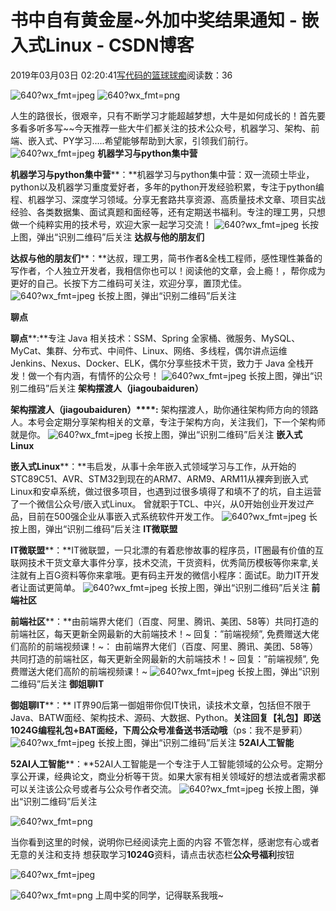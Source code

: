
# 书中自有黄金屋~外加中奖结果通知 - 嵌入式Linux - CSDN博客

2019年03月03日 02:20:41[写代码的篮球球痴](https://me.csdn.net/weiqifa0)阅读数：36



![640?wx_fmt=jpeg](https://ss.csdn.net/p?https://mmbiz.qpic.cn/mmbiz_jpg/Qof5hj3zMPeiauStJMDaoxoicA9rgjdWtkKj2ZZA5bCEcib9Z8bkfqBBZoO2eItzHChicibqZlWc4dP9LHIJIUGGLicg/640?wx_fmt=jpeg)
![640?wx_fmt=png](https://ss.csdn.net/p?https://mmbiz.qpic.cn/mmbiz_png/Qof5hj3zMPd3pDeEtePDsNGbO6Q6AhH7vSYG8ygKrWwk9jPucDicgJVWfuO0BZVian5VPqZc3NCrAlHfwsMaTANw/640?wx_fmt=png)

人生的路很长，很艰辛，只有不断学习才能超越梦想，大牛是如何成长的！首先要多看多听多写~~今天推荐一些大牛们都关注的技术公众号，机器学习、架构、前端、嵌入式、PY学习.....希望能够帮助到大家，引领我们前行。
![640?wx_fmt=jpeg](https://ss.csdn.net/p?https://mmbiz.qpic.cn/mmbiz_jpg/Qof5hj3zMPcBUvIaicmXXpnADp0oL5ldt6oTkEEAwVppiaDzrd0lCHqTlS0vo0sTRdIlrA6Dy35wOK4gfRGMIZfg/640?wx_fmt=jpeg)
**机器学习与python集中营**


**机器学习与python集中营****：**机器学习与python集中营：双一流硕士毕业，python以及机器学习重度爱好者，多年的python开发经验积累，专注于python编程、机器学习、深度学习领域。分享无套路共享资源、高质量技术文章、项目实战经验、各类数据集、面试真题和面经等，还有定期送书福利。专注的理工男，只想做一个纯粹实用的技术号，欢迎大家一起学习交流！
![640?wx_fmt=jpeg](https://ss.csdn.net/p?https://mmbiz.qpic.cn/mmbiz_jpg/Qof5hj3zMPcBUvIaicmXXpnADp0oL5ldtXYqsOJAosOtuIwFiam2snKF09HbcYtHHHF2zARpk9ylMuwkJlKZfQNg/640?wx_fmt=jpeg)
长按上图，弹出“识别二维码”后关注
**达叔与他的朋友们**


**达叔与他的朋友们****：**达叔，理工男，简书作者&全栈工程师，感性理性兼备的写作者，个人独立开发者，我相信你也可以！阅读他的文章，会上瘾！，帮你成为更好的自己。长按下方二维码可关注，欢迎分享，置顶尤佳。
![640?wx_fmt=jpeg](https://ss.csdn.net/p?https://mmbiz.qpic.cn/mmbiz_jpg/Qof5hj3zMPcBUvIaicmXXpnADp0oL5ldt1EmAuzicia3yPw5EcrrZKbzEXyn4D5ytUQiaFo5vk017CkS5KArwVzZgA/640?wx_fmt=jpeg)
长按上图，弹出“识别二维码”后关注

**聊点**


**聊点****:**专注 Java 相关技术：SSM、Spring 全家桶、微服务、MySQL、MyCat、集群、分布式、中间件、Linux、网络、多线程，偶尔讲点运维 Jenkins、Nexus、Docker、ELK，偶尔分享些技术干货，致力于 Java 全栈开发！做一个有内涵，有情怀的公众号！
![640?wx_fmt=jpeg](https://ss.csdn.net/p?https://mmbiz.qpic.cn/mmbiz_jpg/Qof5hj3zMPcBUvIaicmXXpnADp0oL5ldtdPM1kIZKvibNlXlDAThtz2icwib4ciakib1Iv1ftB4tNTciaRxQKRJDEicibNQ/640?wx_fmt=jpeg)
长按上图，弹出“识别二维码”后关注
**架构摆渡人（jiagoubaiduren）**


**架构摆渡人（jiagoubaiduren）****:**
架构摆渡人，助你通往架构师方向的领路人。本号会定期分享架构相关的文章，专注于架构方向，关注我们，下一个架构师就是你。
![640?wx_fmt=jpeg](https://ss.csdn.net/p?https://mmbiz.qpic.cn/mmbiz_jpg/Qof5hj3zMPcBUvIaicmXXpnADp0oL5ldtz1fUDGPvLP7IickicEpBNFOcYKlJMKuibia7t3apATwqfqJDaYoUXRse9A/640?wx_fmt=jpeg)
长按上图，弹出“识别二维码”后关注
**嵌入式Linux**


**嵌入式Linux****：**韦启发，从事十余年嵌入式领域学习与工作，从开始的STC89C51、AVR、STM32到现在的ARM7、ARM9、ARM11从裸奔到嵌入式Linux和安卓系统，做过很多项目，也遇到过很多填得了和填不了的坑，自主运营了一个微信公众号/嵌入式Linux。
曾就职于TCL、中兴，从0开始创业开发过产品，目前在500强企业从事嵌入式系统软件开发工作。
![640?wx_fmt=jpeg](https://ss.csdn.net/p?https://mmbiz.qpic.cn/mmbiz_jpg/Qof5hj3zMPcBUvIaicmXXpnADp0oL5ldtpRtZG70N8Gk1Fm6pPtZuiaQZNXGz9hOKAPS0qb3MX4ek9tMeF2AG1Tw/640?wx_fmt=jpeg)
长按上图，弹出“识别二维码”后关注
**IT微联盟**


**IT微联盟****：**IT微联盟，一只北漂的有着悲惨故事的程序员，IT圈最有价值的互联网技术干货文章大事件分享，技术交流，干货资料，优秀简历模板等你来拿,关注就有上百G资料等你来拿哦。更有码主开发的微信小程序：面试E。助力IT开发者让面试更简单。
![640?wx_fmt=jpeg](https://ss.csdn.net/p?https://mmbiz.qpic.cn/mmbiz_jpg/Qof5hj3zMPcBUvIaicmXXpnADp0oL5ldtyZTwnYqWlGibIwO8egklneEo4ria7rzShXaVP9CaWJQNZ6g8HCNgbIOA/640?wx_fmt=jpeg)
长按上图，弹出“识别二维码”后关注
**前端社区**


**前端社区****：**由前端界大佬们（百度、阿里、腾讯、美团、58等）共同打造的前端社区，每天更新全网最新的大前端技术！~ 回复：”前端视频”, 免费赠送大佬们高阶的前端视频课！~： 由前端界大佬们（百度、阿里、腾讯、美团、58等）共同打造的前端社区，每天更新全网最新的大前端技术！~ 回复：”前端视频”, 免费赠送大佬们高阶的前端视频课！~
![640?wx_fmt=jpeg](https://ss.csdn.net/p?https://mmbiz.qpic.cn/mmbiz_jpg/Qof5hj3zMPcBUvIaicmXXpnADp0oL5ldtJ9icDzOv5fRjMiaPeIph7ZeyF3PhJQUGZp3kNdUNlYmJO0Apkxal2t6Q/640?wx_fmt=jpeg)
长按上图，弹出“识别二维码”后关注
**御姐聊IT**


**御姐聊IT****：**
IT界90后第一御姐带你侃IT快讯，读技术文章，包括但不限于Java、BATW面经、架构技术、源码、大数据、Python。**关注回复【礼包】即送1024G编程礼包+BAT面经，下周公众号准备送书活动哦**（ps：我不是萝莉）
![640?wx_fmt=jpeg](https://ss.csdn.net/p?https://mmbiz.qpic.cn/mmbiz_jpg/Qof5hj3zMPcBUvIaicmXXpnADp0oL5ldtlrmsoPNeyliaHPJ4BUibB9cZ01F6FazkBDGORy24EygIVuNKKdf8hf4A/640?wx_fmt=jpeg)
长按上图，弹出“识别二维码”后关注
**52AI人工智能**


**52AI人工智能****：**52AI人工智能是一个专注于人工智能领域的公众号。定期分享公开课，经典论文，商业分析等干货。如果大家有相关领域好的想法或者需求都可以关注该公众号或者与公众号作者交流。
![640?wx_fmt=jpeg](https://ss.csdn.net/p?https://mmbiz.qpic.cn/mmbiz_jpg/Qof5hj3zMPcBUvIaicmXXpnADp0oL5ldtJfqvBb1QmibRxFb4GszqctssKRCbQEn42LOqQLYDFonD4iag1PsCkibdQ/640?wx_fmt=jpeg)
长按上图，弹出“识别二维码”后关注


![640?wx_fmt=png](https://ss.csdn.net/p?https://mmbiz.qpic.cn/mmbiz_png/Qof5hj3zMPd3pDeEtePDsNGbO6Q6AhH7vSYG8ygKrWwk9jPucDicgJVWfuO0BZVian5VPqZc3NCrAlHfwsMaTANw/640?wx_fmt=png)

当你看到这里的时候，说明你已经阅读完上面的内容
不管怎样，感谢您有心或者无意的关注和支持
想获取学习**1024G**资料，请点击状态栏**公众号福利**按钮

![640?wx_fmt=jpeg](https://ss.csdn.net/p?https://mmbiz.qpic.cn/mmbiz_jpg/Qof5hj3zMPdjf4zGB2y66oSmGibcFIozabEFpsMLLROecoibJKwC177cvkgQcB7n7NLpNJLUSeGTKqUHAHQhJDxw/640?wx_fmt=jpeg)

![640?wx_fmt=png](https://ss.csdn.net/p?https://mmbiz.qpic.cn/mmbiz_png/Qof5hj3zMPfbesljMXSVkaugAhGx9KHcGzGbI6yPJboS3icOQ5oARslvnPvZMibj4AQ7mibW3g8yAqMaBeCvtlrCQ/640?wx_fmt=png)
上周中奖的同学，记得联系我哦~




